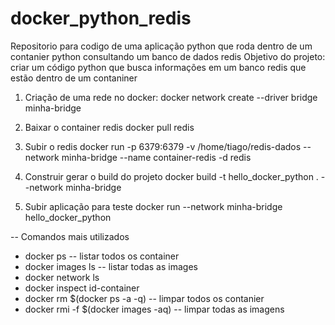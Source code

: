 # docker_python_redis
Repositorio para codigo de uma aplicação python que roda dentro de um contanier python consultando um banco de dados redis
Objetivo do projeto: criar um código python que busca informações em um banco redis que estão dentro de um contaniner

1) Criação de uma rede no docker:
docker network create --driver  bridge minha-bridge

2) Baixar o container redis
docker pull redis

3) Subir o redis 
docker run -p 6379:6379 -v  /home/tiago/redis-dados  --network minha-bridge --name container-redis -d redis

4) Construir gerar o build do projeto
docker build -t hello_docker_python . --network minha-bridge

5) Subir aplicação para teste
docker run  --network minha-bridge hello_docker_python


-- Comandos mais utilizados
- docker ps -- listar todos os container
- docker images ls -- listar todas as images
- docker network ls 
- docker inspect id-container
- docker rm $(docker ps -a -q) -- limpar todos os contanier
- docker rmi -f  $(docker images -aq) -- limpar todas as imagens

